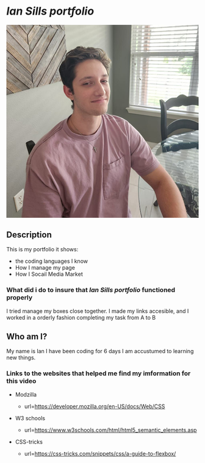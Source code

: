 # *Ian Sills portfolio*
 ![alt text](./assets/images/ian%20facebook%20pfp.jpg)
## Description
This is my portfolio it shows:
* the coding languages I know
* How I manage my page
* How I Socail Media Market
### What did i do to insure that *Ian Sills portfolio* functioned properly
I tried manage my boxes close together. I made my links accesible, and I worked in a orderly fashion completing my task from A to B

## Who am I?
My name is Ian I have been coding for 6 days
I am accustumed to learning new things.

### Links to the websites that helped me find my imformation for this video
* Modzilla
    * url=https://developer.mozilla.org/en-US/docs/Web/CSS
* W3 schools
    * url=https://www.w3schools.com/html/html5_semantic_elements.asp

* CSS-tricks
    * url=https://css-tricks.com/snippets/css/a-guide-to-flexbox/